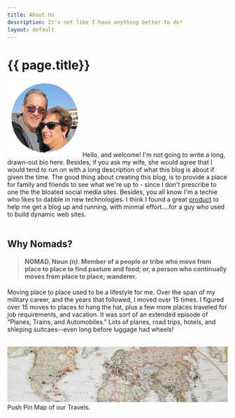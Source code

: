 ```yaml
---
title: About Us
description: It's not like I have anything better to do!
layout: default
---
```



<h1> {{ page.title}} </h1>

<img id="stamp" src="/assets/images/almostnomads.png" alt="Your Hosts" /> Hello, and welcome! I'm not going to write a long, drawn-out bio here.  Besides, if you ask my wife, she would agree that I would tend to run on with a long description of what this blog is about if given the time.  The good thing about creating this blog, is to provide a place for family and friends to see what we're up to - since I don't prescribe to one the the bloated social media sites.  Besides, you all know I'm a techie who likes to dabble in new technologies.  I think I found a great <a href="http://jekyllrb.com" target="_blank">product</a> to help me get a blog up and running, with minmal effort....for a guy who used to build dynamic web sites. <br>
<br>

<h2> Why Nomads?</h2>

> #### NOMAD. Noun *(n)*. Member of a people or tribe who move from place to place to find pasture and food; or, a person who continually moves from place to place; wanderer.

<p>Moving place to place used to be a lifestyle for me.  Over the span of my military career, and the years that followed, I moved over 15 times.  I figured over 15 moves to places to hang the hat, plus a few more places traveled for job requirements, and vacation.  It was sort of an extended episode of "Planes, Trains, and Automobiles."  Lots of planes, road trips, hotels, and shleping suitcaes--even long before luggage had wheels!</p>
<br>

<img src="/assets/images/mapped.jpg" alt="my travel pin map" />
<div class="caption">Push Pin Map of our Travels.</div>


